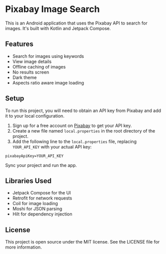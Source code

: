 # Pixabay Image Search

This is an Android application that uses the Pixabay API to search for images. It's built with Kotlin and Jetpack Compose.

## Features

- Search for images using keywords
- View image details
- Offline caching of images
- No results screen
- Dark theme
- Aspects ratio aware image loading

## Setup

To run this project, you will need to obtain an API key from Pixabay and add it to your local configuration.

1. Sign up for a free account on [Pixabay](https://pixabay.com/service/about/api/) to get your API key.
2. Create a new file named `local.properties` in the root directory of the project.
3. Add the following line to the `local.properties` file, replacing `YOUR_API_KEY` with your actual API key:

```properties
pixabayApiKey=YOUR_API_KEY
```

Sync your project and run the app.

## Libraries Used
- Jetpack Compose for the UI
- Retrofit for network requests
- Coil for image loading
- Moshi for JSON parsing
- Hilt for dependency injection

## License
This project is open source under the MIT license. See the LICENSE file for more information.
